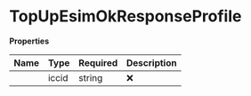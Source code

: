 # TopUpEsimOkResponseProfile



**Properties**

| Name | Type | Required | Description |
| :-------- | :----------| :----------| :----------|
    | iccid | string | ❌ | ID of the eSIM |




<!-- This file was generated by liblab | https://liblab.com/ -->